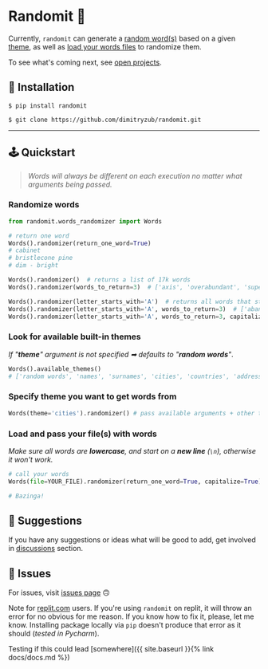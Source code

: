 # Randomit 🎲

Currently, `randomit` can generate a [random word(s)](https://github.com/dimitryzub/randomit#randomize-words) based on a given [theme](https://github.com/dimitryzub/randomit#randomize-words), as well as [load your words files](https://github.com/dimitryzub/randomit#load-and-pass-your-files-with-words) to randomize them.

To see what's coming next, see [open projects](https://github.com/dimitryzub/randomit/projects).

## 📡 Installation

```
$ pip install randomit
```

```
$ git clone https://github.com/dimitryzub/randomit.git
```
___

## 🕹️ Quickstart

> *Words will always be different on each execution no matter what arguments being passed.*

### Randomize words

```python
from randomit.words_randomizer import Words

# return one word
Words().randomizer(return_one_word=True)
# cabinet
# bristlecone pine
# dim - bright

Words().randomizer()  # returns a list of 17k words
Words().randomizer(words_to_return=3)  # ['axis', 'overabundant', 'superuser']

Words().randomizer(letter_starts_with='A')  # returns all words that starts with letter "A" 
Words().randomizer(letter_starts_with='A', words_to_return=3)  # ['abandoned', 'able', 'absolute']
Words().randomizer(letter_starts_with='A', words_to_return=3, capitalize=True) # ['Apron', 'Ashes', 'Anvil']
```

### Look for available built-in themes

_If "**theme**" argument is not specified ➡ defaults to "**random words**"_.

```python
Words().available_themes()
# ['random words', 'names', 'surnames', 'cities', 'countries', 'address']
```

### Specify theme you want to get words from

```python
Words(theme='cities').randomizer() # pass available arguments + other theme from available_themes()
```

### Load and pass your file(s) with words
_Make sure all words are **lowercase**, and start on a **new line** (`\n`), otherwise it won't work._

```python
# call your words
Words(file=YOUR_FILE).randomizer(return_one_word=True, capitalize=True)

# Bazinga!
```

## 👾 Suggestions

If you have any suggestions or ideas what will be good to add, get involved in [discussions](https://github.com/dimitryzub/randomit/discussions) section.

## 🔬 Issues

For issues, visit [issues page](https://github.com/dimitryzub/randomit/issues) 🙃

Note for [replit.com](https://replit.com/) users. If you're using `randomit` on replit, it will throw an error for no obvious for me reason. If you know how to fix it, please, let me know. Installing package locally via `pip` doesn't produce that error as it should (_tested in Pycharm_).

Testing if this could lead [somewhere]({{ site.baseurl }}{% link docs/docs.md %})
